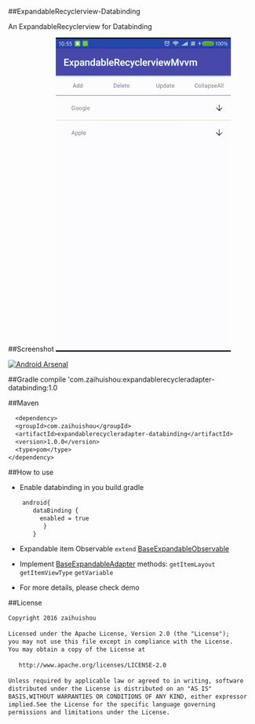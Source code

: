 ##ExpandableRecyclerview-Databinding

  An ExpandableRecyclerview for Databinding

##Screenshot
![effict](/Screenshots.gif)

[![Android Arsenal](https://img.shields.io/badge/Android%20Arsenal-ExpandableRecyclerview--Databinding-green.svg?style=true)](https://android-arsenal.com/details/1/4074)

##Gradle
compile 'com.zaihuishou:expandablerecycleradapter-databinding:1.0

##Maven
```
  <dependency>
  <groupId>com.zaihuishou</groupId>
  <artifactId>expandablerecycleradapter-databinding</artifactId>
  <version>1.0.0</version>
  <type>pom</type>
</dependency>
```

##How to use

  * Enable databinding in you build.gradle
```
    android{
       dataBinding {
         enabled = true
          }
       }
```

* Expandable item Observable `extend` [BaseExpandableObservable](https://github.com/zaihuishou/ExpandableRecyclerview-Databinding/blob/master/library/src/main/java/com/zaihuishou/databinding/expandablerecycleradapter/observable/BaseExpandableObservable.java)

* Implement [BaseExpandableAdapter](https://github.com/zaihuishou/ExpandableRecyclerview-Databinding/blob/master/library/src/main/java/com/zaihuishou/databinding/expandablerecycleradapter/adapter/BaseExpandableAdapter.java) methods: `getItemLayout` `getItemViewType` `getVariable`

* For more details, please check demo

##License

 ```
 Copyright 2016 zaihuishou

 Licensed under the Apache License, Version 2.0 (the "License");
 you may not use this file except in compliance with the License.
 You may obtain a copy of the License at

    http://www.apache.org/licenses/LICENSE-2.0

Unless required by applicable law or agreed to in writing, software
distributed under the License is distributed on an "AS IS" BASIS,WITHOUT WARRANTIES OR CONDITIONS OF ANY KIND, either expressor implied.See the License for the specific language governing permissions and limitations under the License.
```
